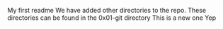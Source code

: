 My first readme
We have added other directories to the repo.
These directories can be found in the 0x01-git directory
This is a new one
Yep

